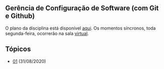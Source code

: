 ## Gerência de Configuração de Software (com Git e Github)

O plano da disciplina está disponível [aqui](./media/plano-gcs.pdf). Os momentos síncronos,
toda segunda-feira, ocorrerão na sala [virtual](https://meet.google.com/lookup/b2q7k34nbs).

## Tópicos

- [01](./topicos/01.md) (31/08/2020)




